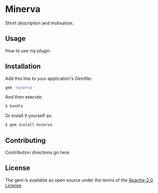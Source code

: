 # Minerva
Short description and motivation.

## Usage
How to use my plugin.

## Installation
Add this line to your application's Gemfile:

```ruby
gem 'minerva'
```

And then execute:
```bash
$ bundle
```

Or install it yourself as:
```bash
$ gem install minerva
```

## Contributing
Contribution directions go here.

## License
The gem is available as open source under the terms of the [Apache-2.0 License](http://apache.org/licenses/LICENSE-2.0).
